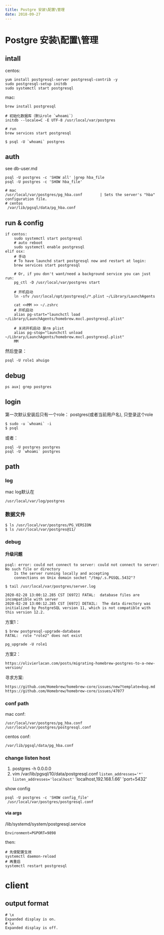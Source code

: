 ```yaml
---
title: Postgre 安装\配置\管理
date: 2018-09-27
---
```

# Postgre 安装\配置\管理

## intall
centos:

    yum install postgresql-server postgresql-contrib -y
    sudo postgresql-setup initdb
    sudo systemctl start postgresql

mac:

    brew install postgresql

    # 初始化数据库（默认role `whoami`）
    initdb --locale=C -E UTF-8 /usr/local/var/postgres
    
    # run
    brew services start postgresql

    $ psql -U `whoami` postgres

## auth
see db-user.md

    psql -U postgres -c 'SHOW all' |grep hba_file
    psql -U postgres -c 'SHOW hba_file'

    # mac
    /usr/local/var/postgres/pg_hba.conf        | Sets the server's "hba" configuration file.
    # centos
     /var/lib/pgsql/data/pg_hba.conf

## run & config

    if centos:
        sudo systemctl start postgresql
        # auto reboot
        sudo systemctl enable postgresql
    elif osx:
        # 手动
        # To have launchd start postgresql now and restart at login:
        brew services start postgresql

        # Or, if you don't want/need a background service you can just run:
        pg_ctl -D /usr/local/var/postgres start

        # 开机启动
        ln -sfv /usr/local/opt/postgresql/*.plist ~/Library/LaunchAgents

        cat <<MM >> ~/.zshrc
        # 开机启动
        alias pg-start="launchctl load ~/Library/LaunchAgents/homebrew.mxcl.postgresql.plist"

        # 关闭开机启动 是rm plist
        alias pg-stop="launchctl unload ~/Library/LaunchAgents/homebrew.mxcl.postgresql.plist"
        MM


然后登录：

    psql -U role1 ahuigo

## debug

    ps aux| grep postgres

## login 
第一次默认安装后只有一个role： postgres(或者当前用户名), 只登录这个role

    $ sudo -u `whoami` -i 
    $ psql

或者：

    psql -U postgres postgres
    psql -U `whoami` postgres

## path
### log
mac log默认在

    /usr/local/var/log/postgres

### 数据文件
    $ ls /usr/local/var/postgres/PG_VERSION
    $ ls /usr/local/var/postgres@11/

### debug
#### 升级问题
    psql: error: could not connect to server: could not connect to server: No such file or directory
        Is the server running locally and accepting
        connections on Unix domain socket "/tmp/.s.PGSQL.5432"?

    $ tail /usr/local/var/postgres/server.log

    2020-02-28 13:00:12.285 CST [6972] FATAL:  database files are incompatible with server
    2020-02-28 13:00:12.285 CST [6972] DETAIL:  The data directory was initialized by PostgreSQL version 11, which is not compatible with this version 12.2.

方案1：

    $ brew postgresql-upgrade-database
    FATAL:  role "role2" does not exist

    pg_upgrade -U role1

方案2：

    https://olivierlacan.com/posts/migrating-homebrew-postgres-to-a-new-version/

寻求方案:

    https://github.com/Homebrew/homebrew-core/issues/new?template=bug.md
    https://github.com/Homebrew/homebrew-core/issues/47077

### conf path
mac conf:

    /usr/local/var/postgres/pg_hba.conf
    /usr/local/var/postgres/postgresql.conf

centos conf:

    /var/lib/pgsql/data/pg_hba.conf

### change listen host
1. postgres -h 0.0.0.0
2. vim /var/lib/pgsql/10/data/postgresql.conf
    `listen_addresses='*'`
    `listen_addresses='localhost'`
    'localhost,192.168.1.66'
    'port=5432'

show config 

    psql -U postgres -c 'SHOW config_file'
     /usr/local/var/postgres/postgresql.conf

#### via args
/lib/systemd/system/postgresql.service

    Environment=PGPORT=9898

then:

    # 先使配置生效
    systemctl daemon-reload
    # 再重启
    systemctl restart postgresql


# client
## output format

    # \x
    Expanded display is on.
    # \x
    Expanded display is off.
